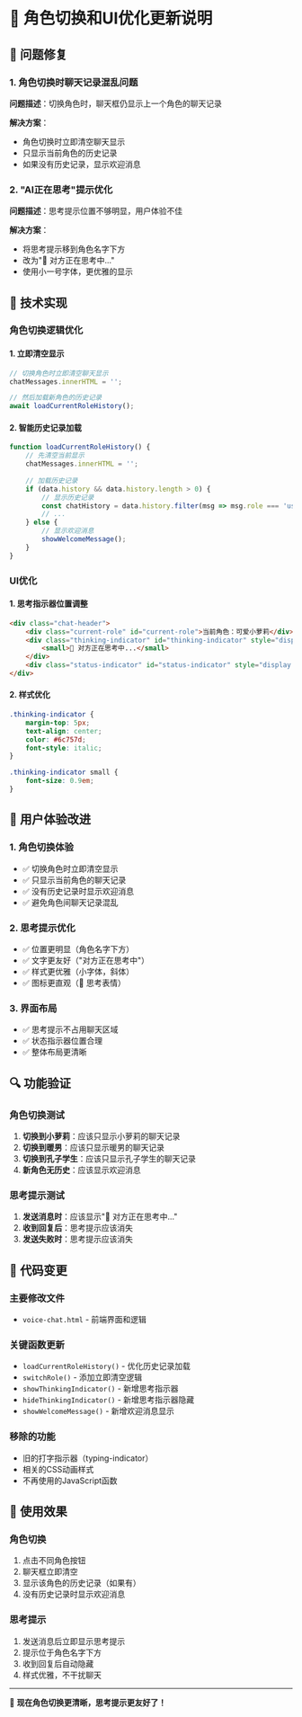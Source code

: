# 🔄 角色切换和UI优化更新说明

## 🎯 问题修复

### 1. 角色切换时聊天记录混乱问题
**问题描述**：切换角色时，聊天框仍显示上一个角色的聊天记录

**解决方案**：
- 角色切换时立即清空聊天显示
- 只显示当前角色的历史记录
- 如果没有历史记录，显示欢迎消息

### 2. "AI正在思考"提示优化
**问题描述**：思考提示位置不够明显，用户体验不佳

**解决方案**：
- 将思考提示移到角色名字下方
- 改为"🤔 对方正在思考中..."
- 使用小一号字体，更优雅的显示

## 🔧 技术实现

### 角色切换逻辑优化

#### 1. 立即清空显示
```javascript
// 切换角色时立即清空聊天显示
chatMessages.innerHTML = '';

// 然后加载新角色的历史记录
await loadCurrentRoleHistory();
```

#### 2. 智能历史记录加载
```javascript
function loadCurrentRoleHistory() {
    // 先清空当前显示
    chatMessages.innerHTML = '';
    
    // 加载历史记录
    if (data.history && data.history.length > 0) {
        // 显示历史记录
        const chatHistory = data.history.filter(msg => msg.role === 'user' || msg.role === 'assistant');
        // ...
    } else {
        // 显示欢迎消息
        showWelcomeMessage();
    }
}
```

### UI优化

#### 1. 思考指示器位置调整
```html
<div class="chat-header">
    <div class="current-role" id="current-role">当前角色：可爱小萝莉</div>
    <div class="thinking-indicator" id="thinking-indicator" style="display: none;">
        <small>🤔 对方正在思考中...</small>
    </div>
    <div class="status-indicator" id="status-indicator" style="display: none;"></div>
</div>
```

#### 2. 样式优化
```css
.thinking-indicator {
    margin-top: 5px;
    text-align: center;
    color: #6c757d;
    font-style: italic;
}

.thinking-indicator small {
    font-size: 0.9em;
}
```

## 🎨 用户体验改进

### 1. 角色切换体验
- ✅ 切换角色时立即清空显示
- ✅ 只显示当前角色的聊天记录
- ✅ 没有历史记录时显示欢迎消息
- ✅ 避免角色间聊天记录混乱

### 2. 思考提示优化
- ✅ 位置更明显（角色名字下方）
- ✅ 文字更友好（"对方正在思考中"）
- ✅ 样式更优雅（小字体，斜体）
- ✅ 图标更直观（🤔 思考表情）

### 3. 界面布局
- ✅ 思考提示不占用聊天区域
- ✅ 状态指示器位置合理
- ✅ 整体布局更清晰

## 🔍 功能验证

### 角色切换测试
1. **切换到小萝莉**：应该只显示小萝莉的聊天记录
2. **切换到暖男**：应该只显示暖男的聊天记录
3. **切换到孔子学生**：应该只显示孔子学生的聊天记录
4. **新角色无历史**：应该显示欢迎消息

### 思考提示测试
1. **发送消息时**：应该显示"🤔 对方正在思考中..."
2. **收到回复后**：思考提示应该消失
3. **发送失败时**：思考提示应该消失

## 📝 代码变更

### 主要修改文件
- `voice-chat.html` - 前端界面和逻辑

### 关键函数更新
- `loadCurrentRoleHistory()` - 优化历史记录加载
- `switchRole()` - 添加立即清空逻辑
- `showThinkingIndicator()` - 新增思考指示器
- `hideThinkingIndicator()` - 新增思考指示器隐藏
- `showWelcomeMessage()` - 新增欢迎消息显示

### 移除的功能
- 旧的打字指示器（typing-indicator）
- 相关的CSS动画样式
- 不再使用的JavaScript函数

## 🚀 使用效果

### 角色切换
1. 点击不同角色按钮
2. 聊天框立即清空
3. 显示该角色的历史记录（如果有）
4. 没有历史记录时显示欢迎消息

### 思考提示
1. 发送消息后立即显示思考提示
2. 提示位于角色名字下方
3. 收到回复后自动隐藏
4. 样式优雅，不干扰聊天

---

🎉 **现在角色切换更清晰，思考提示更友好了！**
